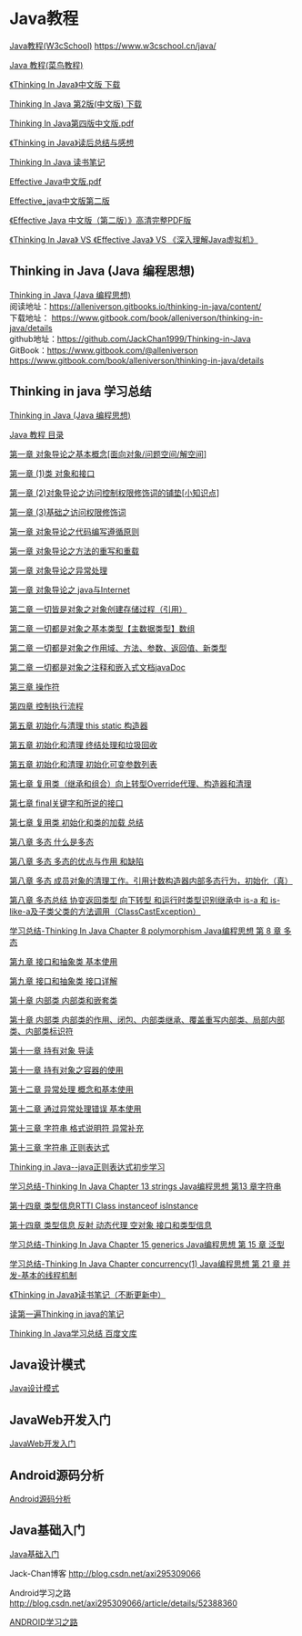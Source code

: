 Java教程
===

[Java教程(W3cSchool)](https://www.w3cschool.cn/java/)
https://www.w3cschool.cn/java/

[Java 教程(菜鸟教程)](http://www.runoob.com/java/java-tutorial.html)  

[《Thinking In Java》中文版 下载](http://download.csdn.net/download/ckb58/9868312)  

[Thinking In Java 第2版(中文版) 下载](http://download.csdn.net/download/vic_black/9297695)  

[Thinking In Java第四版中文版.pdf](http://download.csdn.net/download/tigerhunter83/4660418)  

[《Thinking in Java》读后总结与感想](http://blog.csdn.net/qq_28899635/article/details/54571356)  

[Thinking In Java 读书笔记](https://www.jianshu.com/p/89299fe00d4c)  

[Effective Java中文版.pdf](http://vdisk.weibo.com/s/u1O9xuyC0NRZ)  

[Effective_java中文版第二版](http://download.csdn.net/download/phhong/9994274)  

[《Effective Java 中文版（第二版）》高清完整PDF版](http://download.csdn.net/download/ysjian_pingcx/6844135)  

[《Thinking In Java》 VS 《Effective Java》 VS 《深入理解Java虚拟机》](http://blog.csdn.net/change_on/article/details/53192575)  

Thinking in Java (Java 编程思想)
---

[Thinking in Java (Java 编程思想)](http://blog.csdn.net/axi295309066/article/details/71023238)  
阅读地址：https://alleniverson.gitbooks.io/thinking-in-java/content/  
下载地址： https://www.gitbook.com/book/alleniverson/thinking-in-java/details  
github地址：https://github.com/JackChan1999/Thinking-in-Java  
GitBook：https://www.gitbook.com/@alleniverson  https://www.gitbook.com/book/alleniverson/thinking-in-java/details  


Thinking in java 学习总结
---

[Thinking in Java (Java 编程思想)](http://blog.csdn.net/axi295309066/article/details/71023238)  

[Java 教程 目录](http://blog.csdn.net/sinat_32955803/article/category/6308654/2)  

[第一章 对象导论之基本概念[面向对象/问题空间/解空间]](http://blog.csdn.net/sinat_32955803/article/details/51891930)  

[第一章 (1)类 对象和接口](http://blog.csdn.net/sinat_32955803/article/details/51931603)  

[第一章 (2)对象导论之访问控制权限修饰词的铺垫[小知识点]](http://blog.csdn.net/sinat_32955803/article/details/51945511)  

[第一章 (3)基础之访问权限修饰词](http://blog.csdn.net/sinat_32955803/article/details/51946294)  

[第一章 对象导论之代码编写遵循原则](http://blog.csdn.net/sinat_32955803/article/details/51945074)  

[第一章 对象导论之方法的重写和重载](http://blog.csdn.net/sinat_32955803/article/details/52015418)  

[第一章 对象导论之异常处理](http://blog.csdn.net/sinat_32955803/article/details/52015555)  

[第一章 对象导论之 java与Internet](http://blog.csdn.net/sinat_32955803/article/details/52016324) 

[第二章 一切皆是对象之对象创建存储过程（引用）](http://blog.csdn.net/sinat_32955803/article/details/52049765)  

[第二章 一切都是对象之基本类型【主数据类型】数组](http://blog.csdn.net/sinat_32955803/article/details/52068476)  

[第二章 一切都是对象之作用域、方法、参数、返回值、新类型](http://blog.csdn.net/sinat_32955803/article/details/52076812)  

[第二章 一切都是对象之注释和嵌入式文档javaDoc](http://blog.csdn.net/sinat_32955803/article/details/52077764)  

[第三章 操作符](http://blog.csdn.net/sinat_32955803/article/details/52088873)  

[第四章 控制执行流程](http://blog.csdn.net/sinat_32955803/article/details/52080207)  

[第五章 初始化与清理 this static 构造器](http://blog.csdn.net/sinat_32955803/article/details/52204421)  

[第五章 初始化和清理 终结处理和垃圾回收](http://blog.csdn.net/sinat_32955803/article/details/52204580)  

[第五章 初始化和清理 初始化可变参数列表](http://blog.csdn.net/sinat_32955803/article/details/52205240)  

[]()  

[第七章 复用类（继承和组合）向上转型Override代理、构造器和清理](http://blog.csdn.net/sinat_32955803/article/details/52214217)  

[第七章 final关键字和所说的接口](http://blog.csdn.net/sinat_32955803/article/details/52215514)  

[第七章 复用类 初始化和类的加载 总结](http://blog.csdn.net/sinat_32955803/article/details/52225157)  

[第八章 多态 什么是多态](http://blog.csdn.net/sinat_32955803/article/details/52234225)  

[第八章 多态 多态的优点与作用 和缺陷](http://blog.csdn.net/sinat_32955803/article/details/52244146)  

[第八章 多态 成员对象的清理工作。引用计数构造器内部多态行为，初始化（真）](http://blog.csdn.net/sinat_32955803/article/details/52245499)  

[第八章 多态总结 协变返回类型 向下转型 和运行时类型识别继承中 is-a 和 is-like-a及子类父类的方法调用（ClassCastException）](http://blog.csdn.net/sinat_32955803/article/details/52260363)  

[学习总结-Thinking In Java Chapter 8 polymorphism Java编程思想 第 8 章 多态](http://blog.csdn.net/qq_26392583/article/details/74999106)  

[第九章 接口和抽象类 基本使用](http://blog.csdn.net/sinat_32955803/article/details/52266505)  

[第九章 接口和抽象类 接口详解](http://blog.csdn.net/sinat_32955803/article/details/52267049)  

[第十章 内部类 内部类和嵌套类](http://blog.csdn.net/sinat_32955803/article/details/52269195)  

[ 第十章 内部类 内部类的作用、闭包、内部类继承、覆盖重写内部类、局部内部类、内部类标识符](http://blog.csdn.net/sinat_32955803/article/details/52298564)  

[第十一章 持有对象 导读](http://blog.csdn.net/sinat_32955803/article/details/52304601)  

[第十一章 持有对象之容器的使用](http://blog.csdn.net/sinat_32955803/article/details/52312161)  

[第十二章 异常处理 概念和基本使用](http://blog.csdn.net/sinat_32955803/article/details/52356237)  

[第十二章 通过异常处理错误 基本使用](http://blog.csdn.net/sinat_32955803/article/details/52372452)  

[第十三章 字符串 格式说明符 异常补充](http://blog.csdn.net/sinat_32955803/article/details/52397455)  

[第十三章 字符串 正则表达式](http://blog.csdn.net/sinat_32955803/article/details/52418006)  

[Thinking in Java--java正则表达式初步学习](http://blog.csdn.net/acm_lkl/article/details/46473007)  

[学习总结-Thinking In Java Chapter 13 strings Java编程思想 第13 章字符串](http://blog.csdn.net/qq_26392583/article/details/74905994)  

[第十四章 类型信息RTTI Class instanceof isInstance](http://blog.csdn.net/sinat_32955803/article/details/52456175)  

[第十四章 类型信息 反射 动态代理 空对象 接口和类型信息](http://blog.csdn.net/sinat_32955803/article/details/52512760)  

[学习总结-Thinking In Java Chapter 15 generics  Java编程思想 第 15 章 泛型](http://blog.csdn.net/qq_26392583/article/details/75200116)  

[学习总结-Thinking In Java Chapter concurrency(1) Java编程思想 第 21 章 并发-基本的线程机制](http://blog.csdn.net/qq_26392583/article/details/77095271)  

[《Thinking in Java》读书笔记（不断更新中）](http://blog.csdn.net/zxt0601/article/details/54798925)  

[读第一遍Thinking in java的笔记](http://blog.csdn.net/ns_jun/article/details/51944309)  

[Thinking In Java学习总结 百度文库](https://wenku.baidu.com/view/e118493410661ed9ad51f33c.html)  

Java设计模式
---

[Java设计模式](http://blog.csdn.net/axi295309066/article/details/64445581)  

JavaWeb开发入门   
---

[JavaWeb开发入门](http://blog.csdn.net/axi295309066/article/details/71057277)

Android源码分析
---
[Android源码分析](http://blog.csdn.net/axi295309066/article/details/64450164)  

Java基础入门   
---

[Java基础入门](http://blog.csdn.net/axi295309066/article/details/52485297)  

Jack-Chan博客
http://blog.csdn.net/axi295309066

Android学习之路   
http://blog.csdn.net/axi295309066/article/details/52388360

[ANDROID学习之路](http://stormzhang.com/android/2014/07/07/learn-android-from-rookie/)  



 

